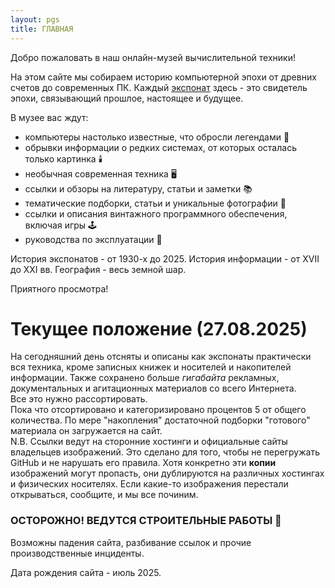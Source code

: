 ```yaml
---
layout: pgs
title: ГЛАВНАЯ
---
```




Добро пожаловать в наш онлайн-музей вычислительной техники!

На этом сайте мы собираем историю компьютерной эпохи от древних счетов до современных ПК. Каждый [экспонат](/museum/exhibits) здесь - это свидетель эпохи, связывающий прошлое, настоящее и будущее.

В музее вас ждут:
- компьютеры настолько известные, что обросли легендами 📜
- обрывки информации о редких системах, от которых осталась только картинка 🕯️
- необычная современная техника 🖥️
- ссылки и обзоры на литературу, статьи и заметки 📚
- тематические подборки, статьи и уникальные фотографии 💾
- ссылки и описания винтажного программного обеспечения, включая игры 🕹️
- руководства по эксплуатации 📖

История экспонатов - от 1930-х до 2025. История информации - от XVII до XXI вв. География - весь земной шар.

Приятного просмотра!

# Текущее положение (27.08.2025)

На сегодняшний день отсняты и описаны как экспонаты практически вся техника, кроме записных книжек и носителей и накопителей информации. Также сохранено больше _гигабайта_ рекламных, документальных и агитационных материалов со всего Интернета.  
Все это нужно рассортировать.  
Пока что отсортировано и категоризировано процентов 5 от общего количества. По мере "накопления" достаточной подборки "готового" материала он загружается на сайт.  
N.B. Ссылки ведут на сторонние хостинги и официальные сайты владельцев изображений. Это сделано для того, чтобы не перегружать GitHub и не нарушать его правила. Хотя конкретно эти **копии** изображений могут пропасть, они дублируются на различных хостингах и физических носителях. Если какие-то изображения перестали открываться, сообщите, и мы все починим.


### ОСТОРОЖНО! ВЕДУТСЯ СТРОИТЕЛЬНЫЕ РАБОТЫ 👷

Возможны падения сайта, разбивание ссылок и прочие производственные инциденты.


Дата рождения сайта - июль 2025.
